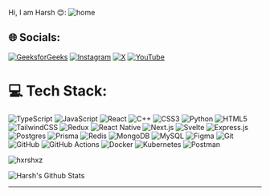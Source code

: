 Hi, I am Harsh 😊:
![home](https://camo.githubusercontent.com/b3072e92d82f21ef16b32b094f692c330a3d7c4d4153afd71487617986c33c70/68747470733a2f2f7265732e636c6f7564696e6172792e636f6d2f647a357576367770342f696d6167652f75706c6f61642f665f6175746f2c715f6175746f2f76312f506572736f6e616c2f627331696e686e346c786b777677627039756d68)

## 🌐 Socials:
[![GeeksforGeeks](https://img.shields.io/badge/GeeksforGeeks-hxrsh__xz-%2300C853?style=for-the-badge&logo=geeksforgeeks&logoColor=white)]()
[![Instagram](https://img.shields.io/badge/Instagram-%23E4405F.svg?logo=Instagram&logoColor=white)]()
[![X](https://img.shields.io/badge/X-black.svg?logo=X&logoColor=white)]() 
[![YouTube](https://img.shields.io/badge/YouTube-%23FF0000.svg?logo=YouTube&logoColor=white)]()

# 💻 Tech Stack:
![TypeScript](https://img.shields.io/badge/TypeScript-%23007ACC.svg?style=for-the-badge&logo=typescript&logoColor=white) 
![JavaScript](https://img.shields.io/badge/JavaScript-%23F7DF1E.svg?style=for-the-badge&logo=javascript&logoColor=black) 
![React](https://img.shields.io/badge/React-%2320232a.svg?style=for-the-badge&logo=react&logoColor=%2361DAFB) 
![C++](https://img.shields.io/badge/C++-%2300599C.svg?style=for-the-badge&logo=cplusplus&logoColor=white) 
![CSS3](https://img.shields.io/badge/CSS3-%231572B6.svg?style=for-the-badge&logo=css3&logoColor=white) 
![Python](https://img.shields.io/badge/Python-%233776AB.svg?style=for-the-badge&logo=python&logoColor=white) 
![HTML5](https://img.shields.io/badge/HTML5-%23E34F26.svg?style=for-the-badge&logo=html5&logoColor=white) 
![TailwindCSS](https://img.shields.io/badge/TailwindCSS-%2306B6D4.svg?style=for-the-badge&logo=tailwindcss&logoColor=white) 
![Redux](https://img.shields.io/badge/Redux-%23764ABC.svg?style=for-the-badge&logo=redux&logoColor=white) 
![React Native](https://img.shields.io/badge/React_Native-%2320232a.svg?style=for-the-badge&logo=react&logoColor=%2361DAFB) 
![Next.js](https://img.shields.io/badge/Next.js-%23000000.svg?style=for-the-badge&logo=next.js&logoColor=white) 
![Svelte](https://img.shields.io/badge/Svelte-%23FF3E00.svg?style=for-the-badge&logo=svelte&logoColor=white) 
![Express.js](https://img.shields.io/badge/Express.js-%23404d59.svg?style=for-the-badge&logo=express&logoColor=%2361DAFB) 
![Postgres](https://img.shields.io/badge/Postgres-%23316192.svg?style=for-the-badge&logo=postgresql&logoColor=white) 
![Prisma](https://img.shields.io/badge/Prisma-%232D3748.svg?style=for-the-badge&logo=prisma&logoColor=white) 
![Redis](https://img.shields.io/badge/Redis-%23DC382D.svg?style=for-the-badge&logo=redis&logoColor=white) 
![MongoDB](https://img.shields.io/badge/MongoDB-%2347A248.svg?style=for-the-badge&logo=mongodb&logoColor=white) 
![MySQL](https://img.shields.io/badge/MySQL-%2300f.svg?style=for-the-badge&logo=mysql&logoColor=white) 
![Figma](https://img.shields.io/badge/Figma-%23F24E1E.svg?style=for-the-badge&logo=figma&logoColor=white) 
![Git](https://img.shields.io/badge/Git-%23F05033.svg?style=for-the-badge&logo=git&logoColor=white) 
![GitHub](https://img.shields.io/badge/GitHub-%23181717.svg?style=for-the-badge&logo=github&logoColor=white) 
![GitHub Actions](https://img.shields.io/badge/GitHub_Actions-%232671E5.svg?style=for-the-badge&logo=githubactions&logoColor=white) 
![Docker](https://img.shields.io/badge/Docker-%232496ED.svg?style=for-the-badge&logo=docker&logoColor=white) 
![Kubernetes](https://img.shields.io/badge/Kubernetes-%23326CE5.svg?style=for-the-badge&logo=kubernetes&logoColor=white) 
![Postman](https://img.shields.io/badge/Postman-%23FF6C37.svg?style=for-the-badge&logo=postman&logoColor=white)

<p align="left"> <img src="https://komarev.com/ghpvc/?username=hxrshxz&label=Profile%20views&color=0e75b6&style=flat" alt="hxrshxz" /> </p>

![Harsh's Github Stats](https://github-readme-stats.vercel.app/api?username=hxrshxz&show_icons=true)


---
